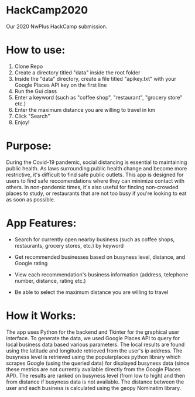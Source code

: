 # HackCamp2020
Our 2020 NwPlus HackCamp submission.

# How to use:
1. Clone Repo
2. Create a directory titled "data" inside the root folder
3. Inside the "data" directory, create a file titled "apikey.txt" with your Google Places API key on the first line
4. Run the Gui class
5. Enter a keyword (such as "coffee shop", "restaurant", "grocery store" etc.)
6. Enter the maximum distance you are willing to travel in km
7. Click "Search"
8. Enjoy!

# Purpose:
During the Covid-19 pandemic, social distancing is essential to maintaining public health. As laws
surrounding public health change and become more restrictive, it's difficult to find safe public
outlets. This app is designed for users to find safe reccomendations where they can minimize contact
with others. In non-pandemic times, it's also useful for finding non-crowded places to study, or
restaurants that are not too busy if you're looking to eat as soon as possible.

# App Features:
* Search for currently open nearby business (such as coffee shops, restaurants, grocery stores, etc.) by keyword 

* Get recommended businesses based on busyness level, distance, and Google rating

* View each recommendation's business information (address, telephone number, distance, rating etc.)

* Be able to select the maximum distance you are willing to travel

# How it Works:

The app uses Python for the backend and Tkinter for the graphical user interface. To generate the data, 
we used Google Places API to query for local business data based various parameters. 
The local results are found using the latitude and longitude retrieved from the user's ip address. 
The busyness level is retrieved using the popularplaces python library which scrapes Google (using the queried data) 
for displayed busyness data (since these metrics are not currently available directly from the Google Places API). 
The results are ranked on busyness level (from low to high) and then from distance if busyness data is not available. 
The distance between the user and each business is calculated using the geopy Nominatim library.



